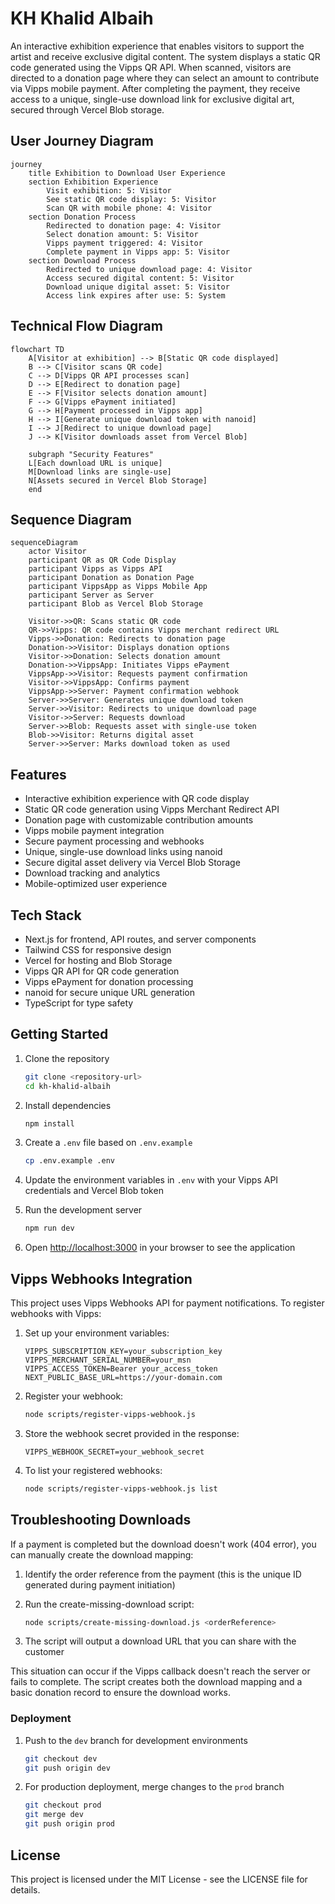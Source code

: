# KH Khalid Albaih

An interactive exhibition experience that enables visitors to support the artist and receive exclusive digital content. The system displays a static QR code generated using the Vipps QR API. When scanned, visitors are directed to a donation page where they can select an amount to contribute via Vipps mobile payment. After completing the payment, they receive access to a unique, single-use download link for exclusive digital art, secured through Vercel Blob storage.

## User Journey Diagram

```mermaid
journey
    title Exhibition to Download User Experience
    section Exhibition Experience
        Visit exhibition: 5: Visitor
        See static QR code display: 5: Visitor
        Scan QR with mobile phone: 4: Visitor
    section Donation Process
        Redirected to donation page: 4: Visitor
        Select donation amount: 5: Visitor
        Vipps payment triggered: 4: Visitor
        Complete payment in Vipps app: 5: Visitor
    section Download Process
        Redirected to unique download page: 4: Visitor
        Access secured digital content: 5: Visitor
        Download unique digital asset: 5: Visitor
        Access link expires after use: 5: System
```

## Technical Flow Diagram

```mermaid
flowchart TD
    A[Visitor at exhibition] --> B[Static QR code displayed]
    B --> C[Visitor scans QR code]
    C --> D[Vipps QR API processes scan]
    D --> E[Redirect to donation page]
    E --> F[Visitor selects donation amount]
    F --> G[Vipps ePayment initiated]
    G --> H[Payment processed in Vipps app]
    H --> I[Generate unique download token with nanoid]
    I --> J[Redirect to unique download page]
    J --> K[Visitor downloads asset from Vercel Blob]
    
    subgraph "Security Features"
    L[Each download URL is unique]
    M[Download links are single-use]
    N[Assets secured in Vercel Blob Storage]
    end
```

## Sequence Diagram

```mermaid
sequenceDiagram
    actor Visitor
    participant QR as QR Code Display
    participant Vipps as Vipps API
    participant Donation as Donation Page
    participant VippsApp as Vipps Mobile App
    participant Server as Server
    participant Blob as Vercel Blob Storage
    
    Visitor->>QR: Scans static QR code
    QR->>Vipps: QR code contains Vipps merchant redirect URL
    Vipps->>Donation: Redirects to donation page
    Donation->>Visitor: Displays donation options
    Visitor->>Donation: Selects donation amount
    Donation->>VippsApp: Initiates Vipps ePayment
    VippsApp->>Visitor: Requests payment confirmation
    Visitor->>VippsApp: Confirms payment
    VippsApp->>Server: Payment confirmation webhook
    Server->>Server: Generates unique download token
    Server->>Visitor: Redirects to unique download page
    Visitor->>Server: Requests download
    Server->>Blob: Requests asset with single-use token
    Blob->>Visitor: Returns digital asset
    Server->>Server: Marks download token as used
```

## Features

- Interactive exhibition experience with QR code display
- Static QR code generation using Vipps Merchant Redirect API
- Donation page with customizable contribution amounts
- Vipps mobile payment integration
- Secure payment processing and webhooks
- Unique, single-use download links using nanoid
- Secure digital asset delivery via Vercel Blob Storage
- Download tracking and analytics
- Mobile-optimized user experience

## Tech Stack

- Next.js for frontend, API routes, and server components
- Tailwind CSS for responsive design
- Vercel for hosting and Blob Storage
- Vipps QR API for QR code generation
- Vipps ePayment for donation processing
- nanoid for secure unique URL generation
- TypeScript for type safety

## Getting Started

1. Clone the repository
   ```bash
   git clone <repository-url>
   cd kh-khalid-albaih
   ```

2. Install dependencies
   ```bash
   npm install
   ```

3. Create a `.env` file based on `.env.example`
   ```bash
   cp .env.example .env
   ```
   
4. Update the environment variables in `.env` with your Vipps API credentials and Vercel Blob token

5. Run the development server
   ```bash
   npm run dev
   ```

6. Open [http://localhost:3000](http://localhost:3000) in your browser to see the application

## Vipps Webhooks Integration

This project uses Vipps Webhooks API for payment notifications. To register webhooks with Vipps:

1. Set up your environment variables:
   ```
   VIPPS_SUBSCRIPTION_KEY=your_subscription_key
   VIPPS_MERCHANT_SERIAL_NUMBER=your_msn
   VIPPS_ACCESS_TOKEN=Bearer your_access_token
   NEXT_PUBLIC_BASE_URL=https://your-domain.com
   ```

2. Register your webhook:
   ```bash
   node scripts/register-vipps-webhook.js
   ```

3. Store the webhook secret provided in the response:
   ```
   VIPPS_WEBHOOK_SECRET=your_webhook_secret
   ```

4. To list your registered webhooks:
   ```bash
   node scripts/register-vipps-webhook.js list
   ```

## Troubleshooting Downloads

If a payment is completed but the download doesn't work (404 error), you can manually create the download mapping:

1. Identify the order reference from the payment (this is the unique ID generated during payment initiation)

2. Run the create-missing-download script:
   ```bash
   node scripts/create-missing-download.js <orderReference>
   ```

3. The script will output a download URL that you can share with the customer

This situation can occur if the Vipps callback doesn't reach the server or fails to complete. The script creates both the download mapping and a basic donation record to ensure the download works.

### Deployment

1. Push to the `dev` branch for development environments
   ```bash
   git checkout dev
   git push origin dev
   ```

2. For production deployment, merge changes to the `prod` branch
   ```bash
   git checkout prod
   git merge dev
   git push origin prod
   ```

## License

This project is licensed under the MIT License - see the LICENSE file for details.